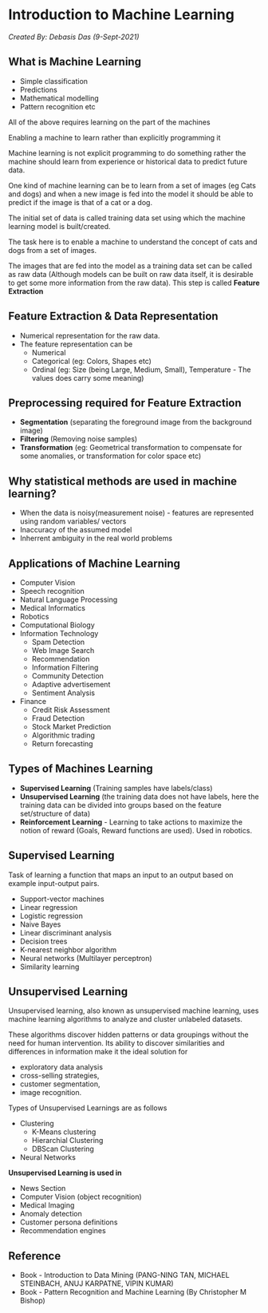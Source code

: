 # Introduction to Machine Learning

*Created By: Debasis Das (9-Sept-2021)*

## What is Machine Learning

- Simple classification
- Predictions
- Mathematical modelling
- Pattern recognition etc

All of the above requires learning on the part of the machines

Enabling a machine to learn rather than explicitly programming it

Machine learning is not explicit programming to do something rather the machine should learn from experience or historical data to predict future data.

One kind of machine learning can be to learn from a set of images (eg Cats and dogs) and when a new image is fed into the model it should be able to predict if the image is that of a cat or a dog.

The initial set of data is called training data set using which the machine learning model is built/created.

The task here is to enable a machine to understand the concept of cats and dogs from a set of images.

The images that are fed into the model as a training data set can be called as raw data (Although models can be built on raw data  itself, it is desirable to get some more information from the raw data). This step is called **Feature Extraction**

## Feature Extraction & Data Representation

- Numerical representation for the raw data.
- The feature representation can be
	- Numerical 
	- Categorical (eg: Colors, Shapes etc)
	- Ordinal (eg: Size (being Large, Medium, Small), Temperature - The values does carry some meaning)

## Preprocessing required for Feature Extraction

- **Segmentation** (separating the foreground image from the background image)
- **Filtering** (Removing noise samples)	
- **Transformation** (eg: Geometrical transformation to compensate for some anomalies, or transformation for color space etc)

## Why statistical methods are used in machine learning?

- When the data is noisy(measurement noise) - features are represented using random variables/ vectors
- Inaccuracy of the assumed model
- Inherrent ambiguity in the real world problems

## Applications of Machine Learning

- Computer Vision
- Speech recognition
- Natural Language Processing
- Medical Informatics
- Robotics
- Computational Biology
- Information Technology
	- Spam Detection
	- Web Image Search
	- Recommendation
	- Information Filtering
	- Community Detection
	- Adaptive advertisement
	- Sentiment Analysis	
- Finance
	- Credit Risk Assessment
	- Fraud Detection
	- Stock Market Prediction
	- Algorithmic trading
	- Return forecasting 

## Types of Machines Learning

- **Supervised Learning** (Training samples have labels/class)
- **Unsupervised Learning** (the training data does not have labels, here the training data can be divided into groups based on the feature set/structure of data)
- **Reinforcement Learning** - Learning to take actions to maximize the notion of reward (Goals, Reward functions are used). Used in robotics.

## Supervised Learning

Task of learning a function that maps an input to an output based on example input-output pairs.

- Support-vector machines
- Linear regression
- Logistic regression
- Naive Bayes
- Linear discriminant analysis
- Decision trees
- K-nearest neighbor algorithm
- Neural networks (Multilayer perceptron)
- Similarity learning

## Unsupervised Learning

Unsupervised learning, also known as unsupervised machine learning, uses machine learning algorithms to analyze and cluster unlabeled datasets. 

These algorithms discover hidden patterns or data groupings without the need for human intervention. Its ability to discover similarities and differences in information make it the ideal solution for 

- exploratory data analysis
- cross-selling strategies, 
- customer segmentation, 
- image recognition.

Types of Unsupervised Learnings are as follows

- Clustering
	- K-Means clustering
	- Hierarchial Clustering
	- DBScan Clustering
- Neural Networks

**Unsupervised Learning is used in**

- News Section
- Computer Vision (object recognition)
- Medical Imaging
- Anomaly detection
- Customer persona definitions
- Recommendation engines

## Reference
- Book - Introduction to Data Mining (PANG-NING TAN, MICHAEL STEINBACH, ANUJ KARPATNE, VIPIN KUMAR)
- Book - Pattern Recognition and Machine Learning (By Christopher M Bishop)